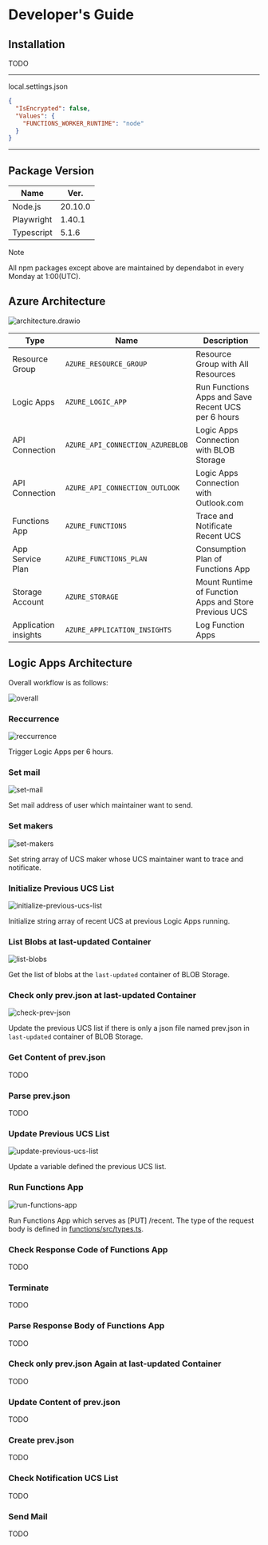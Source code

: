 # Developer's Guide

## Installation

TODO

---

local.settings.json

```json
{
  "IsEncrypted": false,
  "Values": {
    "FUNCTIONS_WORKER_RUNTIME": "node"
  }
}
```

---

## Package Version

| Name       | Ver.    |
| ---------- | ------- |
| Node.js    | 20.10.0 |
| Playwright | 1.40.1  |
| Typescript | 5.1.6   |

> [!NOTE]
> All npm packages except above are maintained by dependabot in every Monday at 1:00(UTC).

## Azure Architecture

![architecture.drawio](./docs/azure-architecture/architecture.drawio.svg)

| Type                 | Name                             | Description                                           |
| -------------------- | -------------------------------- | ----------------------------------------------------- |
| Resource Group       | `AZURE_RESOURCE_GROUP`           | Resource Group with All Resources                     |
| Logic Apps           | `AZURE_LOGIC_APP`                | Run Functions Apps and Save Recent UCS per 6 hours    |
| API Connection       | `AZURE_API_CONNECTION_AZUREBLOB` | Logic Apps Connection with BLOB Storage               |
| API Connection       | `AZURE_API_CONNECTION_OUTLOOK`   | Logic Apps Connection with Outlook.com                |
| Functions App        | `AZURE_FUNCTIONS`                | Trace and Notificate Recent UCS                       |
| App Service Plan     | `AZURE_FUNCTIONS_PLAN`           | Consumption Plan of Functions App                     |
| Storage Account      | `AZURE_STORAGE`                  | Mount Runtime of Function Apps and Store Previous UCS |
| Application insights | `AZURE_APPLICATION_INSIGHTS`     | Log Function Apps                                     |

## Logic Apps Architecture

Overall workflow is as follows:

![overall](docs/logic-apps-architecture/overall.png)

### Reccurrence

![reccurrence](docs/logic-apps-architecture/reccurence.png)

Trigger Logic Apps per 6 hours.

### Set mail

![set-mail](docs/logic-apps-architecture/set-mail.png)

Set mail address of user which maintainer want to send.

### Set makers

![set-makers](docs/logic-apps-architecture/set-makers.png)

Set string array of UCS maker whose UCS maintainer want to trace and notificate.

### Initialize Previous UCS List

![initialize-previous-ucs-list](docs/logic-apps-architecture/initialize-previous-ucs-list.png)

Initialize string array of recent UCS at previous Logic Apps running.

### List Blobs at last-updated Container

![list-blobs](docs/logic-apps-architecture/list-blobs.png)

Get the list of blobs at the `last-updated` container of BLOB Storage.

### Check only prev.json at last-updated Container

![check-prev-json](docs/logic-apps-architecture/check-prev-json.png)

Update the previous UCS list if there is only a json file named prev.json in `last-updated` container of BLOB Storage.

### Get Content of prev.json

TODO

### Parse prev.json

TODO

### Update Previous UCS List

![update-previous-ucs-list](docs/logic-apps-architecture/update-previous-ucs-list.png)

Update a variable defined the previous UCS list.

### Run Functions App

![run-functions-app](docs/logic-apps-architecture/run-functions-app.png)

Run Functions App which serves as \[PUT\] /recent. The type of the request body is defined in [functions/src/types.ts](https://github.com/infhyroyage/Tommer/blob/main/functions/src/types.ts).

### Check Response Code of Functions App

TODO

### Terminate

TODO

### Parse Response Body of Functions App

TODO

### Check only prev.json Again at last-updated Container

TODO

### Update Content of prev.json

TODO

### Create prev.json

TODO

### Check Notification UCS List

TODO

### Send Mail

TODO
